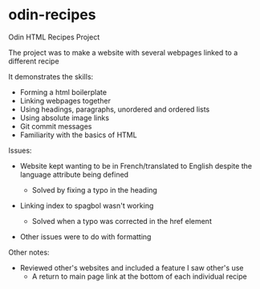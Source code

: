 # odin-recipes
Odin HTML Recipes Project

The project was to make a website with several webpages linked to a different recipe

It demonstrates the skills:
- Forming a html boilerplate
- Linking webpages together
- Using headings, paragraphs, unordered and ordered lists
- Using absolute image links
- Git commit messages
- Familiarity with the basics of HTML 

Issues:
- Website kept wanting to be in French/translated to English despite the language attribute being defined
    - Solved by fixing a typo in the heading

- Linking index to spagbol wasn't working
    - Solved when a typo was corrected in the href element

- Other issues were to do with formatting

Other notes:
- Reviewed other's websites and included a feature I saw other's use
    - A return to main page link at the bottom of each individual recipe